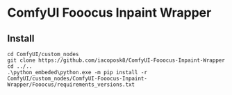 # ComfyUI Fooocus Inpaint Wrapper

## Install

    cd ComfyUI/custom_nodes
    git clone https://github.com/iacoposk8/ComfyUI-Fooocus-Inpaint-Wrapper
    cd ../..
    .\python_embeded\python.exe -m pip install -r ComfyUI/custom_nodes/ComfyUI-Fooocus-Inpaint-Wrapper/Fooocus/requirements_versions.txt
